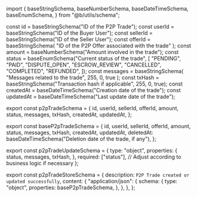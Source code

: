 import {
  baseStringSchema,
  baseNumberSchema,
  baseDateTimeSchema,
  baseEnumSchema,
} from "@b/utils/schema";

const id = baseStringSchema("ID of the P2P Trade");
const userId = baseStringSchema("ID of the Buyer User");
const sellerId = baseStringSchema("ID of the Seller User");
const offerId = baseStringSchema(
  "ID of the P2P Offer associated with the trade"
);
const amount = baseNumberSchema("Amount involved in the trade");
const status = baseEnumSchema("Current status of the trade", [
  "PENDING",
  "PAID",
  "DISPUTE_OPEN",
  "ESCROW_REVIEW",
  "CANCELLED",
  "COMPLETED",
  "REFUNDED",
]);
const messages = baseStringSchema(
  "Messages related to the trade",
  255,
  0,
  true
);
const txHash = baseStringSchema("Transaction hash if applicable", 255, 0, true);
const createdAt = baseDateTimeSchema("Creation date of the trade");
const updatedAt = baseDateTimeSchema("Last update date of the trade");

export const p2pTradeSchema = {
  id,
  userId,
  sellerId,
  offerId,
  amount,
  status,
  messages,
  txHash,
  createdAt,
  updatedAt,
};

export const baseP2pTradeSchema = {
  id,
  userId,
  sellerId,
  offerId,
  amount,
  status,
  messages,
  txHash,
  createdAt,
  updatedAt,
  deletedAt: baseDateTimeSchema("Deletion date of the trade, if any"),
};

export const p2pTradeUpdateSchema = {
  type: "object",
  properties: {
    status,
    messages,
    txHash,
  },
  required: ["status"], // Adjust according to business logic if necessary
};

export const p2pTradeStoreSchema = {
  description: `P2P Trade created or updated successfully`,
  content: {
    "application/json": {
      schema: {
        type: "object",
        properties: baseP2pTradeSchema,
      },
    },
  },
};
